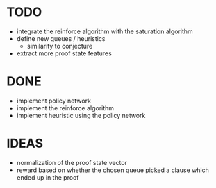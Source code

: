 # TODO
- integrate the reinforce algorithm with the saturation algorithm
- define new queues / heuristics
	- similarity to conjecture
- extract more proof state features

# DONE
- implement policy network
- implement the reinforce algorithm
- implement heuristic using the policy network

# IDEAS
- normalization of the proof state vector
- reward based on whether the chosen queue picked a clause which ended up in
  the proof
